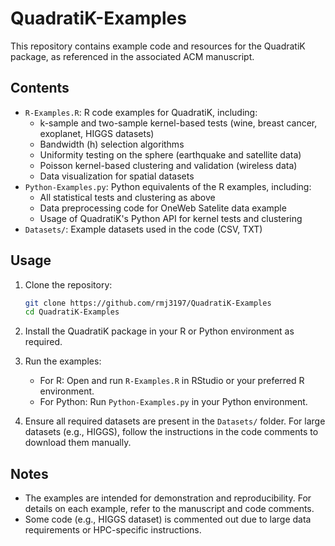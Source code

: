 # QuadratiK-Examples

This repository contains example code and resources for the QuadratiK package, as referenced in the associated ACM manuscript. 

## Contents

- `R-Examples.R`: R code examples for QuadratiK, including:
  - k-sample and two-sample kernel-based tests (wine, breast cancer, exoplanet, HIGGS datasets)
  - Bandwidth (h) selection algorithms
  - Uniformity testing on the sphere (earthquake and satellite data)
  - Poisson kernel-based clustering and validation (wireless data)
  - Data visualization for spatial datasets
- `Python-Examples.py`: Python equivalents of the R examples, including:
  - All statistical tests and clustering as above
  - Data preprocessing code for OneWeb Satelite data example
  - Usage of QuadratiK's Python API for kernel tests and clustering
- `Datasets/`: Example datasets used in the code (CSV, TXT)

## Usage

1. Clone the repository:
   ```sh
   git clone https://github.com/rmj3197/QuadratiK-Examples
   cd QuadratiK-Examples
   ```

2. Install the QuadratiK package in your R or Python environment as required.

3. Run the examples:
   - For R: Open and run `R-Examples.R` in RStudio or your preferred R environment.
   - For Python: Run `Python-Examples.py` in your Python environment.

4. Ensure all required datasets are present in the `Datasets/` folder. For large datasets (e.g., HIGGS), follow the instructions in the code comments to download them manually.

## Notes

- The examples are intended for demonstration and reproducibility. For details on each example, refer to the manuscript and code comments.
- Some code (e.g., HIGGS dataset) is commented out due to large data requirements or HPC-specific instructions.